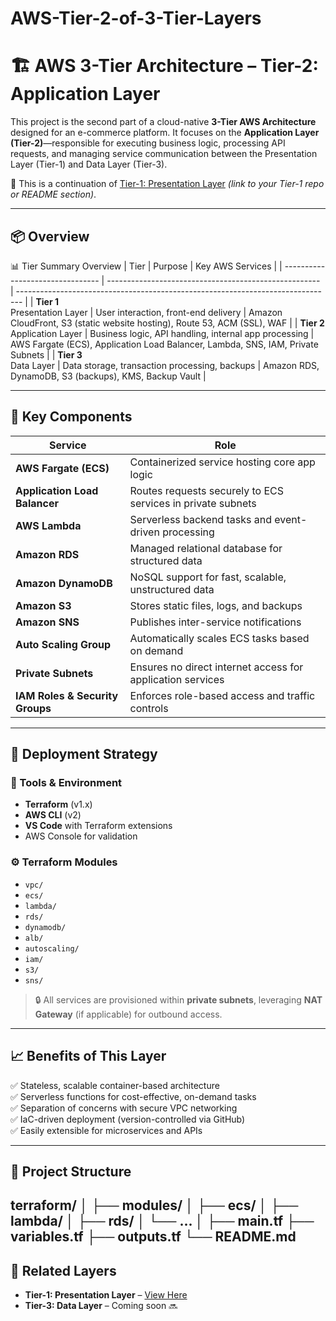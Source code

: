 # AWS-Tier-2-of-3-Tier-Layers
# 🏗️ AWS 3-Tier Architecture – Tier-2: Application Layer

This project is the second part of a cloud-native **3-Tier AWS Architecture** designed for an e-commerce platform. It focuses on the **Application Layer (Tier-2)**—responsible for executing business logic, processing API requests, and managing service communication between the Presentation Layer (Tier-1) and Data Layer (Tier-3).

📍 This is a continuation of [Tier-1: Presentation Layer](#) *(link to your Tier-1 repo or README section)*.

---

## 📦 Overview
📊 Tier Summary Overview
| Tier                             | Purpose                                               | Key AWS Services                                                                |
| -------------------------------- | ----------------------------------------------------- | ------------------------------------------------------------------------------- |
| **Tier 1**<br>Presentation Layer | User interaction, front-end delivery                  | Amazon CloudFront, S3 (static website hosting), Route 53, ACM (SSL), WAF        |
| **Tier 2**<br>Application Layer  | Business logic, API handling, internal app processing | AWS Fargate (ECS), Application Load Balancer, Lambda, SNS, IAM, Private Subnets |
| **Tier 3**<br>Data Layer         | Data storage, transaction processing, backups         | Amazon RDS, DynamoDB, S3 (backups), KMS, Backup Vault                           |

---

## 🔧 Key Components

| Service              | Role                                                                 |
|----------------------|----------------------------------------------------------------------|
| **AWS Fargate (ECS)**| Containerized service hosting core app logic                         |
| **Application Load Balancer** | Routes requests securely to ECS services in private subnets  |
| **AWS Lambda**       | Serverless backend tasks and event-driven processing                 |
| **Amazon RDS**       | Managed relational database for structured data                      |
| **Amazon DynamoDB**  | NoSQL support for fast, scalable, unstructured data                  |
| **Amazon S3**        | Stores static files, logs, and backups                               |
| **Amazon SNS**       | Publishes inter-service notifications                                |
| **Auto Scaling Group** | Automatically scales ECS tasks based on demand                    |
| **Private Subnets**  | Ensures no direct internet access for application services           |
| **IAM Roles & Security Groups** | Enforces role-based access and traffic controls          |

---

## 🚀 Deployment Strategy

### 📁 Tools & Environment
- **Terraform** (v1.x)
- **AWS CLI** (v2)
- **VS Code** with Terraform extensions
- AWS Console for validation

### ⚙️ Terraform Modules
- `vpc/`
- `ecs/`
- `lambda/`
- `rds/`
- `dynamodb/`
- `alb/`
- `autoscaling/`
- `iam/`
- `s3/`
- `sns/`

> 🔒 All services are provisioned within **private subnets**, leveraging **NAT Gateway** (if applicable) for outbound access.

---

## 📈 Benefits of This Layer

✅ Stateless, scalable container-based architecture  
✅ Serverless functions for cost-effective, on-demand tasks  
✅ Separation of concerns with secure VPC networking  
✅ IaC-driven deployment (version-controlled via GitHub)  
✅ Easily extensible for microservices and APIs

---

## 📂 Project Structure

terraform/
│
├── modules/
│ ├── ecs/
│ ├── lambda/
│ ├── rds/
│ └── ...
│
├── main.tf
├── variables.tf
├── outputs.tf
└── README.md
---

## 🔗 Related Layers

- **Tier-1: Presentation Layer** – [View Here](#)
- **Tier-3: Data Layer** – Coming soon 🔜



